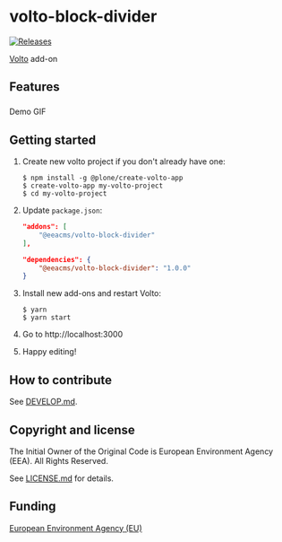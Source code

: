 # volto-block-divider

[![Releases](https://img.shields.io/github/v/release/eea/volto-block-divider)](https://github.com/eea/volto-block-divider/releases)

[Volto](https://github.com/plone/volto) add-on

## Features

###

Demo GIF

## Getting started

1. Create new volto project if you don't already have one:

   ```
   $ npm install -g @plone/create-volto-app
   $ create-volto-app my-volto-project
   $ cd my-volto-project
   ```

1. Update `package.json`:

   ```JSON
   "addons": [
       "@eeacms/volto-block-divider"
   ],

   "dependencies": {
       "@eeacms/volto-block-divider": "1.0.0"
   }
   ```

1. Install new add-ons and restart Volto:

   ```
   $ yarn
   $ yarn start
   ```

1. Go to http://localhost:3000

1. Happy editing!

## How to contribute

See [DEVELOP.md](https://github.com/eea/volto-block-divider/blob/master/DEVELOP.md2).

## Copyright and license

The Initial Owner of the Original Code is European Environment Agency (EEA).
All Rights Reserved.

See [LICENSE.md](https://github.com/eea/volto-block-divider/blob/master/LICENSE.md) for details.

## Funding

[European Environment Agency (EU)](http://eea.europa.eu)
